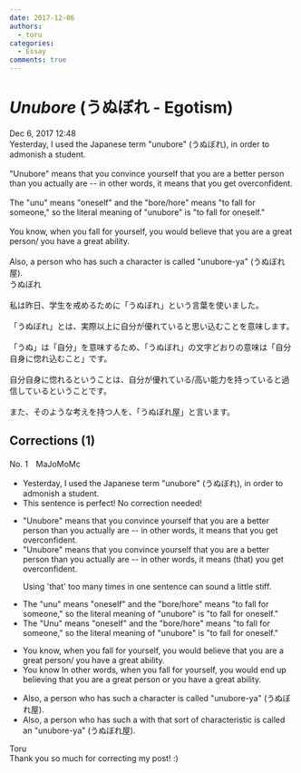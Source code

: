 ```yaml
---
date: 2017-12-06
authors:
  - toru
categories:
  - Essay
comments: true
---
```


# <strong><em>Unubore</strong></em> (うぬぼれ - Egotism)
<div class="date">Dec 6, 2017 12:48</div>
<div id="post"><div id="body_show_ori">
Yesterday, I used the Japanese term "unubore" (うぬぼれ), in order to admonish a student.<br/><br/>"Unubore" means that you convince yourself that you are a better person than you actually are -- in other words, it means that you get overconfident.<br/><br/>The "unu" means "oneself" and the "bore/hore" means "to fall for someone," so the literal meaning of "unubore" is "to fall for oneself." <br/><br/>You know, when you fall for yourself, you would believe that you are a great person/ you have a great ability.<br/><br/>Also, a person who has such a character is called "unubore-ya" (うぬぼれ屋).
</div></div>

<!-- more -->

<div id="post_ja"><div id="body_show_mo">
うぬぼれ<br/><br/>私は昨日、学生を戒めるために「うぬぼれ」という言葉を使いました。<br/><br/>「うぬぼれ」とは、実際以上に自分が優れていると思い込むことを意味します。<br/><br/>「うぬ」は「自分」を意味するため、「うぬぼれ」の文字どおりの意味は「自分自身に惚れ込むこと」です。<br/><br/>自分自身に惚れるということは、自分が優れている/高い能力を持っていると過信しているということです。<br/><br/>また、そのような考えを持つ人を、「うぬぼれ屋」と言います。
</div></div>

## Corrections (1)
<div id="block"><div class="first_name"> No. 1　<span class="just_name">MaJoMoMc</span></div><div id="block2">
<ul class="correction_field">
<li class="incorrect">Yesterday, I used the Japanese term "unubore" (うぬぼれ), in order to admonish a student.</li>
<li class="corrected perfect">This sentence is perfect! No correction needed!</li>
</ul>
<ul class="correction_field">
<li class="incorrect">"Unubore" means that you convince yourself that you are a better person than you actually are -- in other words, it means that you get overconfident.</li>
<li class="corrected correct">
"Unubore" means that you convince yourself that you are a better person than you actually are -- in other words, it means <span class="f_gray">(that)</span> you get overconfident.
<p class="correction_comment">Using 'that' too many times in one sentence can sound a little stiff.</p>
</li>
</ul>
<ul class="correction_field">
<li class="incorrect">The "unu" means "oneself" and the "bore/hore" means "to fall for someone," so the literal meaning of "unubore" is "to fall for oneself." </li>
<li class="corrected correct">
<span class="sline">The </span>"Unu" means "oneself" and <span class="sline">the </span>"bore/hore" means "to fall for someone," so the literal meaning of "unubore" is "to fall for oneself." 
</li>
</ul>
<ul class="correction_field">
<li class="incorrect">You know, when you fall for yourself, you would believe that you are a great person/ you have a great ability.</li>
<li class="corrected correct">
<span class="sline">You know</span> <span class="f_blue">In other words</span>, when you fall for yourself, you <span class="sline">would </span><span class="f_blue">end up</span> believ<span class="f_blue">ing</span> that you are a great person <span class="f_blue">or </span>you have a great ability.
</li>
</ul>
<ul class="correction_field">
<li class="incorrect">Also, a person who has such a character is called "unubore-ya" (うぬぼれ屋).</li>
<li class="corrected correct">
Also, a person <span class="sline">who has such</span> <span class="sline">a</span> <span class="f_blue">with that sort of</span> character<span class="f_blue">istic</span> is called <span class="f_blue">an </span>"unubore-ya" (うぬぼれ屋).
</li>
</ul>
</div><div class="name"><span class="just_name">Toru</span><br>
Thank you so much for correcting my post! :)
</div>
</div>
